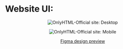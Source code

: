 # Website UI:

<div align="center">
  
![OnlyHTML-Official site: Desktop](https://user-images.githubusercontent.com/64256342/147835055-ad01e6fc-4fb3-417c-a07a-f4182312394d.png)
  
![OnlyHTML-Official site: Mobile](https://user-images.githubusercontent.com/64256342/148107721-181cf362-792d-4864-b726-a68c4e35cbb1.png)
  
</div>

<div align="center">

  [Figma design preview](https://www.figma.com/proto/bHaqRgTMNdt3xGTipgZiig/OnlyHTML-Official-site?node-id=2%3A2&scaling=scale-down&page-id=0%3A1)
  
</div>

